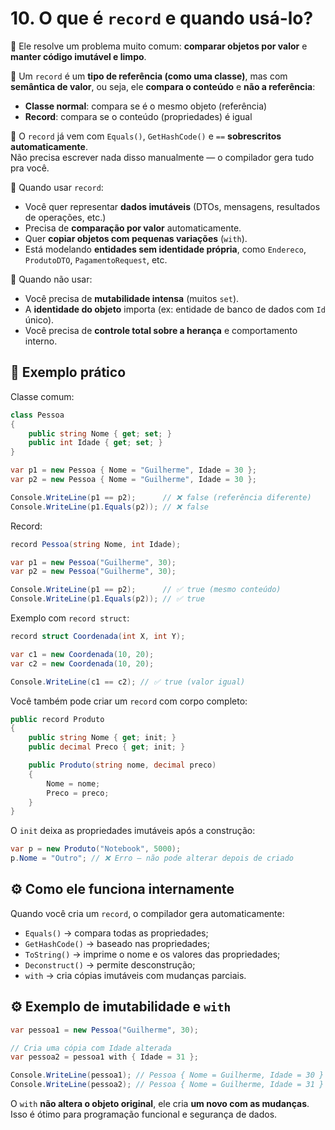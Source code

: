 # 10. O que é `record` e quando usá-lo?

🔹 Ele resolve um problema muito comum: **comparar objetos por valor** e **manter código imutável e limpo**.

🔹 Um `record` é um **tipo de referência (como uma classe)**, mas com **semântica de valor**, ou seja, ele **compara o conteúdo** e **não a referência**:
- **Classe normal**: compara se é o mesmo objeto (referência)
- **Record**: compara se o conteúdo (propriedades) é igual

🔹 O `record` já vem com `Equals()`, `GetHashCode()` e `==` **sobrescritos automaticamente**.<br>
Não precisa escrever nada disso manualmente — o compilador gera tudo pra você.

🔹 Quando usar `record`:
- Você quer representar **dados imutáveis** (DTOs, mensagens, resultados de operações, etc.)
- Precisa de **comparação por valor** automaticamente.
- Quer **copiar objetos com pequenas variações** (`with`).
- Está modelando **entidades sem identidade própria**, como `Endereco`, `ProdutoDTO`, `PagamentoRequest`, etc.

🔹 Quando não usar:
- Você precisa de **mutabilidade intensa** (muitos `set`).
- A **identidade do objeto** importa (ex: entidade de banco de dados com `Id` único).
- Você precisa de **controle total sobre a herança** e comportamento interno.

## 🧩 Exemplo prático

Classe comum:
```csharp
class Pessoa
{
    public string Nome { get; set; }
    public int Idade { get; set; }
}

var p1 = new Pessoa { Nome = "Guilherme", Idade = 30 };
var p2 = new Pessoa { Nome = "Guilherme", Idade = 30 };

Console.WriteLine(p1 == p2);      // ❌ false (referência diferente)
Console.WriteLine(p1.Equals(p2)); // ❌ false
```

Record:
```csharp
record Pessoa(string Nome, int Idade);

var p1 = new Pessoa("Guilherme", 30);
var p2 = new Pessoa("Guilherme", 30);

Console.WriteLine(p1 == p2);      // ✅ true (mesmo conteúdo)
Console.WriteLine(p1.Equals(p2)); // ✅ true
```
Exemplo com `record struct`:
```csharp
record struct Coordenada(int X, int Y);

var c1 = new Coordenada(10, 20);
var c2 = new Coordenada(10, 20);

Console.WriteLine(c1 == c2); // ✅ true (valor igual)
```

Você também pode criar um `record` com corpo completo:
```csharp
public record Produto
{
    public string Nome { get; init; }
    public decimal Preco { get; init; }

    public Produto(string nome, decimal preco)
    {
        Nome = nome;
        Preco = preco;
    }
}
```
O `init` deixa as propriedades imutáveis após a construção:
```csharp
var p = new Produto("Notebook", 5000);
p.Nome = "Outro"; // ❌ Erro — não pode alterar depois de criado
```

## ⚙️ Como ele funciona internamente

Quando você cria um `record`, o compilador gera automaticamente:

- `Equals()` → compara todas as propriedades;
- `GetHashCode()` → baseado nas propriedades;
- `ToString()` → imprime o nome e os valores das propriedades;
- `Deconstruct()` → permite desconstrução;
- `with` → cria cópias imutáveis com mudanças parciais.

## ⚙️ Exemplo de imutabilidade e `with`
```csharp
var pessoa1 = new Pessoa("Guilherme", 30);

// Cria uma cópia com Idade alterada
var pessoa2 = pessoa1 with { Idade = 31 };

Console.WriteLine(pessoa1); // Pessoa { Nome = Guilherme, Idade = 30 }
Console.WriteLine(pessoa2); // Pessoa { Nome = Guilherme, Idade = 31 }
```
O `with` **não altera o objeto original**, ele cria **um novo com as mudanças**.
Isso é ótimo para programação funcional e segurança de dados.